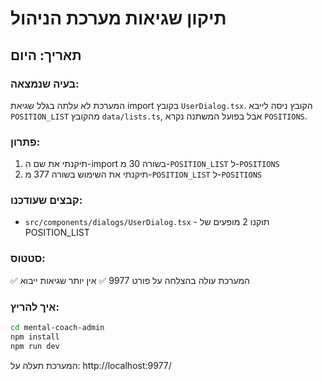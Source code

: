 # תיקון שגיאות מערכת הניהול

## תאריך: היום

### בעיה שנמצאה:
המערכת לא עלתה בגלל שגיאת import בקובץ `UserDialog.tsx`.
הקובץ ניסה לייבא `POSITION_LIST` מהקובץ `data/lists.ts`, אבל בפועל המשתנה נקרא `POSITIONS`.

### פתרון:
1. תיקנתי את שם ה-import בשורה 30 מ-`POSITION_LIST` ל-`POSITIONS`
2. תיקנתי את השימוש בשורה 377 מ-`POSITION_LIST` ל-`POSITIONS`

### קבצים שעודכנו:
- `src/components/dialogs/UserDialog.tsx` - תוקנו 2 מופעים של POSITION_LIST

### סטטוס:
✅ המערכת עולה בהצלחה על פורט 9977
✅ אין יותר שגיאות ייבוא

### איך להריץ:
```bash
cd mental-coach-admin
npm install
npm run dev
```

המערכת תעלה על: http://localhost:9977/